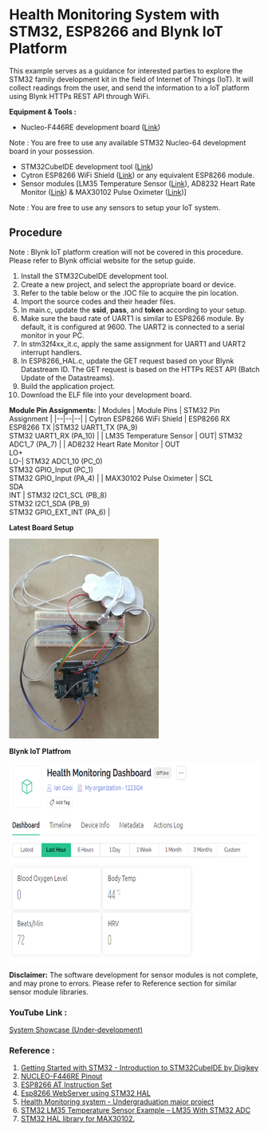 # Health Monitoring System with STM32, ESP8266 and Blynk IoT Platform
This example serves as a guidance for interested parties to explore the STM32 family development kit in the field of Internet of Things (IoT).
It will collect readings from the user, and send the information to a IoT platform using Blynk HTTPs REST API through WiFi. 

**Equipment & Tools :** 
 - Nucleo-F446RE development board ([Link](https://www.st.com/en/evaluation-tools/nucleo-f446re.html))
 
 Note : You are free to use any available STM32 Nucleo-64 development board in your possession. 
 - STM32CubeIDE development tool ([Link](https://www.st.com/en/development-tools/stm32cubeide.html))
 - Cytron ESP8266 WiFi Shield ([Link](https://docs.google.com/document/d/1LFCe6MTNQh_0EBHRgc0f6n_hDLNUG8sFuM53oBJG8eE/view)) or any equivalent ESP8266 module.
 - Sensor modules [LM35 Temperature Sensor ([Link](https://www.ti.com/product/LM35)), AD8232 Heart Rate Monitor ([Link](https://www.analog.com/media/en/technical-documentation/data-sheets/ad8232.pdf)) & MAX30102 Pulse Oximeter ([Link](https://www.maximintegrated.com/en/products/interface/sensor-interface/MAX30102.html))]

Note : You are free to use any sensors to setup your IoT system. 

## Procedure
Note : Blynk IoT platform creation will not be covered in this procedure. Please refer to Blynk official website for the setup guide.
 1. Install the STM32CubeIDE development tool. 
 2. Create a new project, and select the appropriate board or device.
 3. Refer to the table below or the .IOC file to acquire the pin location.
 4. Import the source codes and their header files.
 5. In main.c, update the **ssid**, **pass**, and **token** according to your setup. 
 6. Make sure the baud rate of UART1 is similar to ESP8266 module. By default, it is configured at 9600. The UART2 is connected to a serial monitor in your PC.
 7. In stm32f4xx_it.c, apply the same assignment for UART1 and UART2 interrupt handlers. 
 8. In ESP8266_HAL.c, update the GET request based on your Blynk Datastream ID. The GET request is based on the HTTPs REST API (Batch Update of the Datastreams).
 9. Build the application project.
 10. Download the ELF file into your development board.

**Module Pin Assignments:**
| Modules  | Module Pins | STM32 Pin Assignment |
|--|--|--|
| Cytron ESP8266 WiFi Shield | ESP8266 RX<br>ESP8266 TX |STM32 UART1_TX (PA_9)<br>STM32 UART1_RX (PA_10) |
| LM35 Temperature Sensor | OUT| STM32 ADC1_7 (PA_7) |
| AD8232 Heart Rate Monitor | OUT<br>LO+<br>LO-| STM32 ADC1_10 (PC_0)<br>STM32 GPIO_Input (PC_1)<br>STM32 GPIO_Input (PA_4) |
| MAX30102 Pulse Oximeter | SCL<br>SDA<br>INT | STM32 I2C1_SCL (PB_8)<br>STM32 I2C1_SDA (PB_9)<br>STM32 GPIO_EXT_INT (PA_6) |

**Latest Board Setup**

<img src="https://github.com/lygooi3/mkel1123/blob/main/milestone5/IoT/pic1.jpeg" width="300" height="400">

**Blynk IoT Platfrom**

<img src="https://github.com/lygooi3/mkel1123/blob/main/milestone5/IoT/pic2.PNG" width="708" height="400">

**Disclaimer:**
The software development for sensor modules is not complete, and may prone to errors. Please refer to Reference section for similar sensor module libraries. 

### YouTube Link : 
[System Showcase (Under-development)](https://youtu.be/NCCzjORwDRg)

### Reference :
 1. [Getting Started with STM32 - Introduction to STM32CubeIDE by Digikey](https://www.digikey.my/en/maker/projects/getting-started-with-stm32-introduction-to-stm32cubeide/6a6c60a670c447abb90fd0fd78008697)
 2. [NUCLEO-F446RE Pinout](https://os.mbed.com/platforms/ST-Nucleo-F446RE/)
 3. [ESP8266 AT Instruction Set](https://www.espressif.com/sites/default/files/4a-esp8266_at_instruction_set_en_v1.5.4_0.pdf)
 4. [Esp8266 WebServer using STM32 HAL](https://controllerstech.com/esp8266-webserver-using-stm32-hal/)
 5. [Health Monitoring system - Undergraduation major project](https://github.com/vikrantdeveloper/health-monitoring-system)
 6. [STM32 LM35 Temperature Sensor Example – LM35 With STM32 ADC](https://deepbluembedded.com/stm32-lm35-temperature-sensor-example-lm35-with-stm32-adc/)
 7. [STM32 HAL library for MAX30102.](https://github.com/lamik/MAX30102_STM32_HAL)
